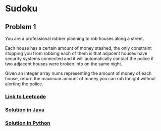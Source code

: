 # Sudoku

## Problem 1

You are a professional robber planning to rob houses along a street.

Each house has a certain amount of money stashed, the only constraint stopping you from robbing each of them is that adjacent houses have security systems connected and it will automatically contact the police if two adjacent houses were broken into on the same night.

Given an integer array nums representing the amount of money of each house, return the maximum amount of money you can rob tonight without alerting the police.

### [Link to Leetcode](https://leetcode.com/problems/valid-sudoku/)
### [Solution in Java](Solution.java#L5)
### [Solution in Python](solution.py#L3)

